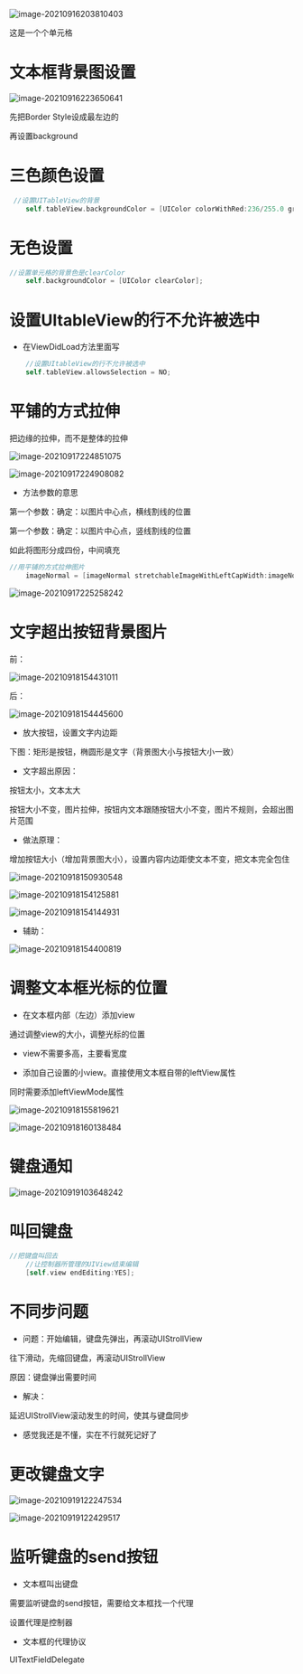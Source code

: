 ![image-20210916203810403](%E5%BE%AE%E4%BF%A1.assets/image-20210916203810403.png)

这是一个个单元格 

# 文本框背景图设置

![image-20210916223650641](%E5%BE%AE%E4%BF%A1.assets/image-20210916223650641.png)

先把Border Style设成最左边的

再设置background

# 三色颜色设置

```objective-c
 //设置UITableView的背景
    self.tableView.backgroundColor = [UIColor colorWithRed:236/255.0 green:236/255.0 blue:236/255.0 alpha:1.0];
```

# 无色设置

```objective-c
//设置单元格的背景色是clearColor
    self.backgroundColor = [UIColor clearColor];
```

# 设置UItableView的行不允许被选中

- 在ViewDidLoad方法里面写

```objective-c
    //设置UItableView的行不允许被选中
    self.tableView.allowsSelection = NO;
```

# 平铺的方式拉伸

把边缘的拉伸，而不是整体的拉伸

![image-20210917224851075](%E5%BE%AE%E4%BF%A1.assets/image-20210917224851075.png)

![image-20210917224908082](%E5%BE%AE%E4%BF%A1.assets/image-20210917224908082.png)

- 方法参数的意思

第一个参数：确定：以图片中心点，横线割线的位置

第一个参数：确定：以图片中心点，竖线割线的位置

如此将图形分成四份，中间填充

```objective-c
//用平铺的方式拉伸图片
    imageNormal = [imageNormal stretchableImageWithLeftCapWidth:imageNormal.size.width * 0.5 topCapHeight:imageNormal.size.height * 0.5];
```

 ![image-20210917225258242](%E5%BE%AE%E4%BF%A1.assets/image-20210917225258242.png)

# 文字超出按钮背景图片

前：

![image-20210918154431011](%E5%BE%AE%E4%BF%A1.assets/image-20210918154431011.png)

后：

![image-20210918154445600](%E5%BE%AE%E4%BF%A1.assets/image-20210918154445600.png)

- 放大按钮，设置文字内边距

下图：矩形是按钮，椭圆形是文字（背景图大小与按钮大小一致）

- 文字超出原因：

按钮太小，文本太大

按钮大小不变，图片拉伸，按钮内文本跟随按钮大小不变，图片不规则，会超出图片范围

- 做法原理：

增加按钮大小（增加背景图大小），设置内容内边距使文本不变，把文本完全包住

![image-20210918150930548](%E5%BE%AE%E4%BF%A1.assets/image-20210918150930548.png)

![image-20210918154125881](%E5%BE%AE%E4%BF%A1.assets/image-20210918154125881.png)

![image-20210918154144931](%E5%BE%AE%E4%BF%A1.assets/image-20210918154144931.png)

- 辅助：

![image-20210918154400819](%E5%BE%AE%E4%BF%A1.assets/image-20210918154400819.png)

# 调整文本框光标的位置

- 在文本框内部（左边）添加view

通过调整view的大小，调整光标的位置

- view不需要多高，主要看宽度

- 添加自己设置的小view。直接使用文本框自带的leftView属性

同时需要添加leftViewMode属性

![image-20210918155819621](%E5%BE%AE%E4%BF%A1.assets/image-20210918155819621.png)

![image-20210918160138484](%E5%BE%AE%E4%BF%A1.assets/image-20210918160138484.png)

# 键盘通知

![image-20210919103648242](%E5%BE%AE%E4%BF%A1.assets/image-20210919103648242.png)

# 叫回键盘

```objective-c
//把键盘叫回去
    //让控制器所管理的UIView结束编辑
    [self.view endEditing:YES];
```

# 不同步问题

- 问题：开始编辑，键盘先弹出，再滚动UIStrollView

往下滑动，先缩回键盘，再滚动UIStrollView

原因：键盘弹出需要时间

- 解决：

延迟UIStrollView滚动发生的时间，使其与键盘同步

- 感觉我还是不懂，实在不行就死记好了

# 更改键盘文字

![image-20210919122247534](%E5%BE%AE%E4%BF%A1.assets/image-20210919122247534.png)

![image-20210919122429517](%E5%BE%AE%E4%BF%A1.assets/image-20210919122429517.png)

# 监听键盘的send按钮

- 文本框叫出键盘

需要监听键盘的send按钮，需要给文本框找一个代理

设置代理是控制器

- 文本框的代理协议

UITextFieldDelegate

